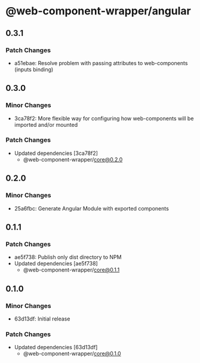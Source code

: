 # @web-component-wrapper/angular

## 0.3.1

### Patch Changes

- a51ebae: Resolve problem with passing attributes to web-components (inputs binding)

## 0.3.0

### Minor Changes

- 3ca78f2: More flexible way for configuring how web-components will be imported and/or mounted

### Patch Changes

- Updated dependencies [3ca78f2]
  - @web-component-wrapper/core@0.2.0

## 0.2.0

### Minor Changes

- 25a6fbc: Generate Angular Module with exported components

## 0.1.1

### Patch Changes

- ae5f738: Publish only dist directory to NPM
- Updated dependencies [ae5f738]
  - @web-component-wrapper/core@0.1.1

## 0.1.0

### Minor Changes

- 63d13df: Initial release

### Patch Changes

- Updated dependencies [63d13df]
  - @web-component-wrapper/core@0.1.0
